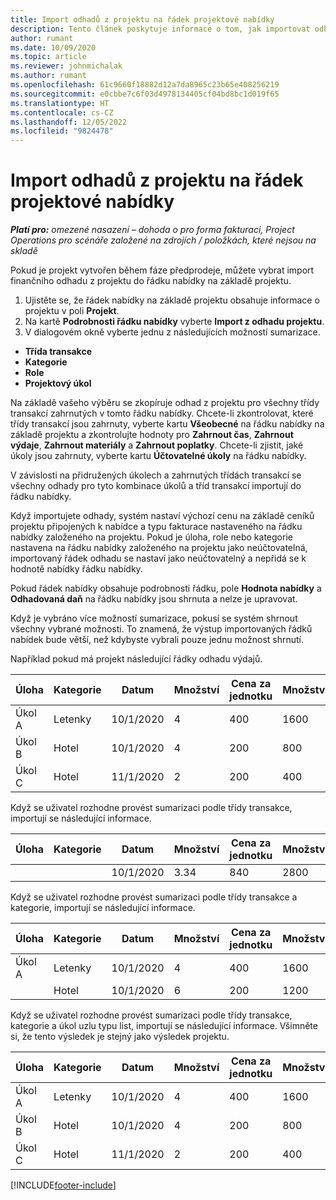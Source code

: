 ```yaml
---
title: Import odhadů z projektu na řádek projektové nabídky
description: Tento článek poskytuje informace o tom, jak importovat odhady z projektu do řádku nabídky projektu.
author: rumant
ms.date: 10/09/2020
ms.topic: article
ms.reviewer: johnmichalak
ms.author: rumant
ms.openlocfilehash: 61c9660f18882d12a7da8965c23b65e408256219
ms.sourcegitcommit: e0cbbe7c6f03d4978134405cf04bd8bc1d019f65
ms.translationtype: HT
ms.contentlocale: cs-CZ
ms.lasthandoff: 12/05/2022
ms.locfileid: "9824478"
---
```

# <a name="import-estimates-from-a-project-to-a-project-quote-line"></a>Import odhadů z projektu na řádek projektové nabídky 

_**Platí pro:** omezené nasazení – dohoda o pro forma fakturaci, Project Operations pro scénáře založené na zdrojích / položkách, které nejsou na skladě_

Pokud je projekt vytvořen během fáze předprodeje, můžete vybrat import finančního odhadu z projektu do řádku nabídky na základě projektu.

1. Ujistěte se, že řádek nabídky na základě projektu obsahuje informace o projektu v poli **Projekt**.
2. Na kartě **Podrobnosti řádku nabídky** vyberte **Import z odhadu projektu**.
3. V dialogovém okně vyberte jednu z následujících možností sumarizace.

  - **Třída transakce**
  - **Kategorie**
  - **Role** 
  - **Projektový úkol**

Na základě vašeho výběru se zkopíruje odhad z projektu pro všechny třídy transakcí zahrnutých v tomto řádku nabídky. Chcete-li zkontrolovat, které třídy transakcí jsou zahrnuty, vyberte kartu **Všeobecné** na řádku nabídky na základě projektu a zkontrolujte hodnoty pro **Zahrnout čas**, **Zahrnout výdaje**, **Zahrnout materiály** a **Zahrnout poplatky**.  Chcete-li zjistit, jaké úkoly jsou zahrnuty, vyberte kartu **Účtovatelné úkoly** na řádku nabídky.

V závislosti na přidružených úkolech a zahrnutých třídách transakcí se všechny odhady pro tyto kombinace úkolů a tříd transakcí importují do řádku nabídky.

Když importujete odhady, systém nastaví výchozí cenu na základě ceníků projektu připojených k nabídce a typu fakturace nastaveného na řádku nabídky založeného na projektu. Pokud je úloha, role nebo kategorie nastavena na řádku nabídky založeného na projektu jako neúčtovatelná, importovaný řádek odhadu se nastaví jako neúčtovatelný a nepřidá se k hodnotě nabídky řádku nabídky.

Pokud řádek nabídky obsahuje podrobnosti řádku, pole **Hodnota nabídky** a **Odhadovaná daň** na řádku nabídky jsou shrnuta a nelze je upravovat.

Když je vybráno více možností sumarizace, pokusí se systém shrnout všechny vybrané možnosti. To znamená, že výstup importovaných řádků nabídek bude větší, než kdybyste vybrali pouze jednu možnost shrnutí.

Například pokud má projekt následující řádky odhadu výdajů.

| Úloha | Kategorie | Datum | Množství | Cena za jednotku | Množství |
| --- | --- | --- | --- | --- | --- |
| Úkol A | Letenky | 10/1/2020 | 4 | 400 | 1600 |
| Úkol B | Hotel | 10/1/2020 | 4 | 200 | 800 |
| Úkol C | Hotel | 11/1/2020 | 2 | 200 | 400 |

Když se uživatel rozhodne provést sumarizaci podle třídy transakce, importují se následující informace.

| Úloha | Kategorie | Datum | Množství | Cena za jednotku | Množství |
| --- | --- | --- | --- | --- | --- |
|||10/1/2020 | 3.34 | 840 | 2800 |

Když se uživatel rozhodne provést sumarizaci podle třídy transakce a kategorie, importují se následující informace.

| Úloha | Kategorie | Datum | Množství | Cena za jednotku | Množství |
| --- | --- | --- | --- | --- | --- |
| Úkol A | Letenky | 10/1/2020 | 4 | 400 | 1600 |
| | Hotel | 10/1/2020 | 6 | 200 | 1200 |

Když se uživatel rozhodne provést sumarizaci podle třídy transakce, kategorie a úkol uzlu typu list, importují se následující informace. Všimněte si, že tento výsledek je stejný jako výsledek projektu.

| Úloha | Kategorie | Datum | Množství | Cena za jednotku | Množství |
| --- | --- | --- | --- | --- | --- |
| Úkol A | Letenky | 10/1/2020 | 4 | 400 | 1600 |
| Úkol B | Hotel | 10/1/2020 | 4 | 200 | 800 |
| Úkol C | Hotel | 11/1/2020 | 2 | 200 | 400 |


[!INCLUDE[footer-include](../../includes/footer-banner.md)]
